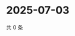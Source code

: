 # 2025-07-03

共 0 条

<!-- BEGIN ZHIHUQUESTIONS -->
<!-- 最后更新时间 Thu Jul 03 2025 18:13:24 GMT+0800 (China Standard Time) -->

<!-- END ZHIHUQUESTIONS -->
